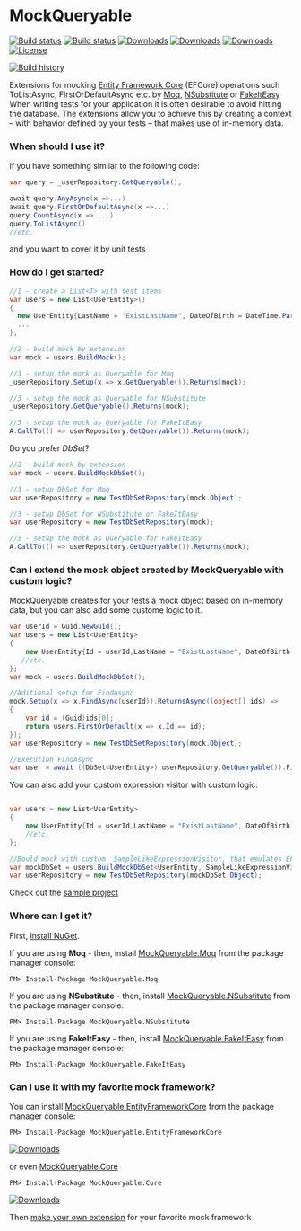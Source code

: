 
# MockQueryable 

[![Build status](https://github.com/romantitov/MockQueryable/workflows/.NET%20Core/badge.svg)](https://github.com/romantitov/MockQueryable/actions)
[![Build status](https://ci.appveyor.com/api/projects/status/ggdbipcyyfb4av9e?svg=true)](https://ci.appveyor.com/project/handybudget/mockqueryable)
[![Downloads](https://img.shields.io/nuget/dt/MockQueryable.Moq.svg)](https://www.nuget.org/packages/MockQueryable.Moq/)
[![Downloads](https://img.shields.io/nuget/dt/MockQueryable.NSubstitute.svg)](https://www.nuget.org/packages/MockQueryable.NSubstitute/)
[![Downloads](https://img.shields.io/nuget/dt/MockQueryable.FakeItEasy.svg)](https://www.nuget.org/packages/MockQueryable.FakeItEasy/)
[![License](https://img.shields.io/github/license/romantitov/MockQueryable.svg)](https://github.com/romantitov/MockQueryable/blob/master/LICENSE)

[![Build history](https://buildstats.info/appveyor/chart/handybudget/mockqueryable)](https://ci.appveyor.com/project/handybudget/mockqueryable/history)



Extensions for mocking [Entity Framework Core](https://github.com/aspnet/EntityFrameworkCore/) (EFCore) operations such ToListAsync, FirstOrDefaultAsync etc. by [Moq](https://github.com/moq/moq), [NSubstitute](http://nsubstitute.github.io/) or [FakeItEasy](https://fakeiteasy.github.io/)
When writing tests for your application it is often desirable to avoid hitting the database. The extensions allow you to achieve this by creating a context – with behavior defined by your tests – that makes use of in-memory data.

### When should I use it?

If you have something similar to the following code: 
```csharp
var query = _userRepository.GetQueryable();

await query.AnyAsync(x =>...)
await query.FirstOrDefaultAsync(x =>...)
query.CountAsync(x => ...)
query.ToListAsync()
//etc.
```
and you want to cover it by unit tests

### How do I get started?

```csharp
//1 - create a List<T> with test items
var users = new List<UserEntity>()
{
  new UserEntity{LastName = "ExistLastName", DateOfBirth = DateTime.Parse("01/20/2012")},
  ...
};

//2 - build mock by extension
var mock = users.BuildMock();

//3 - setup the mock as Queryable for Moq
_userRepository.Setup(x => x.GetQueryable()).Returns(mock);

//3 - setup the mock as Queryable for NSubstitute
_userRepository.GetQueryable().Returns(mock);

//3 - setup the mock as Queryable for FakeItEasy
A.CallTo(() => userRepository.GetQueryable()).Returns(mock);
```

Do you prefer *DbSet*? 

```csharp
//2 - build mock by extension
var mock = users.BuildMockDbSet();

//3 - setup DbSet for Moq
var userRepository = new TestDbSetRepository(mock.Object);

//3 - setup DbSet for NSubstitute or FakeItEasy
var userRepository = new TestDbSetRepository(mock);

//3 - setup the mock as Queryable for FakeItEasy
A.CallTo(() => userRepository.GetQueryable()).Returns(mock);
```
### Can I extend the mock object created by MockQueryable with custom logic?
MockQueryable creates for your tests a mock object based on in-memory data, but you can also add some custome logic to it.

``` C#
var userId = Guid.NewGuid();
var users = new List<UserEntity>
{
    new UserEntity{Id = userId,LastName = "ExistLastName", DateOfBirth = DateTime.Parse("01/20/2012")},
   //etc. 
};
var mock = users.BuildMockDbSet();

//Aditional setup for FindAsync
mock.Setup(x => x.FindAsync(userId)).ReturnsAsync((object[] ids) =>
{
    var id = (Guid)ids[0];
    return users.FirstOrDefault(x => x.Id == id);
});
var userRepository = new TestDbSetRepository(mock.Object);

//Execution FindAsync
var user = await ((DbSet<UserEntity>) userRepository.GetQueryable()).FindAsync(userId);
```

You can also add your custom expression visitor with custom logic:

```C#

var users = new List<UserEntity>
{
    new UserEntity{Id = userId,LastName = "ExistLastName", DateOfBirth = DateTime.Parse("01/20/2012")},
    //etc. 
};

//Bould mock with custom  SampleLikeExpressionVisitor, that emulates EF.Functions.Like
var mockDbSet = users.BuildMockDbSet<UserEntity, SampleLikeExpressionVisitor>();
var userRepository = new TestDbSetRepository(mockDbSet.Object);

```

Check out the [sample project](https://github.com/romantitov/MockQueryable/tree/master/src/MockQueryable/MockQueryable.Sample)

### Where can I get it?

First, [install NuGet](http://docs.nuget.org/docs/start-here/installing-nuget). 

If you are using **Moq** - then, install [MockQueryable.Moq](https://www.nuget.org/packages/MockQueryable.Moq/) from the package manager console:

```
PM> Install-Package MockQueryable.Moq
```

If you are using **NSubstitute** - then, install [MockQueryable.NSubstitute](https://www.nuget.org/packages/MockQueryable.NSubstitute/) from the package manager console:

```
PM> Install-Package MockQueryable.NSubstitute
```

If you are using **FakeItEasy** - then, install [MockQueryable.FakeItEasy](https://www.nuget.org/packages/MockQueryable.FakeItEasy/) from the package manager console:

```
PM> Install-Package MockQueryable.FakeItEasy
```

### Can I use it with my favorite mock framework?

You can install [MockQueryable.EntityFrameworkCore](https://www.nuget.org/packages/MockQueryable.EntityFrameworkCore/) from the package manager console:

```
PM> Install-Package MockQueryable.EntityFrameworkCore
```
[![Downloads](https://img.shields.io/nuget/dt/MockQueryable.EntityFrameworkCore.svg)](https://www.nuget.org/packages/MockQueryable.EntityFrameworkCore/)

or even [MockQueryable.Core](https://www.nuget.org/packages/MockQueryable.Core/)
```
PM> Install-Package MockQueryable.Core
```
[![Downloads](https://img.shields.io/nuget/dt/MockQueryable.Core.svg)](https://www.nuget.org/packages/MockQueryable.Core/)


Then [make your own extension](https://github.com/romantitov/MockQueryable/blob/master/src/MockQueryable/MockQueryable.Moq/MoqExtensions.cs) for your favorite mock framework
